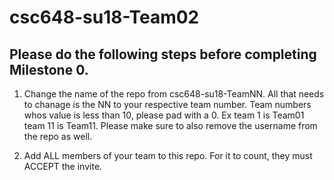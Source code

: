 # csc648-su18-Team02

## Please do the following steps before completing Milestone 0.
1. Change the name of the repo from csc648-su18-TeamNN. All that needs to chanage is the NN to your respective team number. Team numbers whos value is less than 10, please pad with a 0. Ex team 1 is Team01 team 11 is Team11. Please make sure to also remove the username from the repo as well.

2. Add ALL members of your team to this repo. For it to count, they must ACCEPT the invite.


